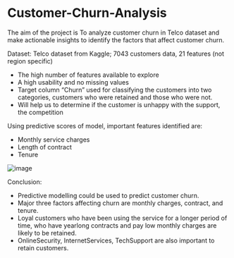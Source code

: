 # Customer-Churn-Analysis

The aim of the project is To analyze customer churn in Telco dataset and make actionable insights to identify the factors that affect customer churn. 

Dataset: Telco dataset from Kaggle; 7043 customers data, 21 features (not region specific)
- The high number of features available to explore
- A high usability and no missing values
- Target column “Churn” used for classifying the customers into two categories, customers who were retained and those who were not.
- Will help us to determine if the customer is unhappy with the support, the competition

Using predictive scores of model, important features identified are:
- Monthly service charges
- Length of contract
- Tenure

![image](https://user-images.githubusercontent.com/85123149/157536763-aa7f12ad-cd83-4cef-bbf4-d048d1c9715c.png)

Conclusion:
- Predictive modelling could be used to predict customer churn.
- Major three factors affecting churn are monthly charges, contract, and tenure.
- Loyal customers who have been using the service for a longer period of time, who have yearlong contracts and pay low monthly charges are likely to be retained.
- OnlineSecurity, InternetServices, TechSupport are also important to retain customers.


